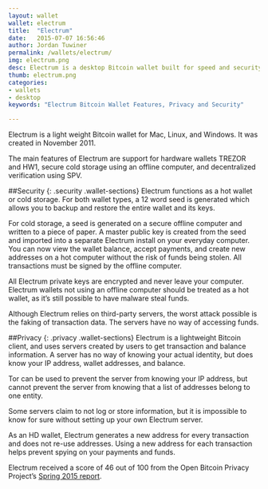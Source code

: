 ```yaml
---
layout: wallet
wallet: electrum
title:  "Electrum"
date:   2015-07-07 16:56:46
author: Jordan Tuwiner
permalink: /wallets/electrum/
img: electrum.png
desc: Electrum is a desktop Bitcoin wallet built for speed and security. Its simple interface &amp; advanced features make it a good option for new & advanced users.
thumb: electrum.png
categories: 
- wallets
- desktop
keywords: "Electrum Bitcoin Wallet Features, Privacy and Security"

---
```


Electrum is a light weight Bitcoin wallet for Mac, Linux, and Windows. It was created in November 2011.

The main features of Electrum are support for hardware wallets TREZOR and HW1, secure cold storage using an offline computer, and decentralized verification using SPV.

##Security
{: .security .wallet-sections}
Electrum functions as a hot wallet or cold storage. For both wallet types, a 12 word seed is generated which allows you to backup and restore the entire wallet and its keys.

For cold storage, a seed is generated on a secure offline computer and written to a piece of paper. A master public key is created from the seed and imported into a separate Electrum install on your everyday computer. You can now view the wallet balance, accept payments, and create new addresses on a hot computer without the risk of funds being stolen. All transactions must be signed by the offline computer.

All Electrum private keys are encrypted and never leave your computer. Electrum wallets not using an offline computer should be treated as a hot wallet, as it’s still possible to have malware steal funds.

Although Electrum relies on third-party servers, the worst attack possible is the faking of transaction data. The servers have no way of accessing funds.

##Privacy
{: .privacy .wallet-sections}
Electrum is a lightweight Bitcoin client, and uses servers created by users to get transaction and balance information. A server has no way of knowing your actual identity, but does know your IP address, wallet addresses, and balance.

Tor can be used to prevent the server from knowing your IP address, but cannot prevent the server from knowing that a list of addresses belong to one entity.

Some servers claim to not log or store information, but it is impossible to know for sure without setting up your own Electrum server.

As an HD wallet, Electrum generates a new address for every transaction and does not re-use addresses. Using a new address for each transaction helps prevent spying on your payments and funds.

Electrum received a score of 46 out of 100 from the Open Bitcoin Privacy Project’s [Spring 2015 report](http://www.openbitcoinprivacyproject.org/2015/05/spring-2015-wallet-privacy-rating-report/).